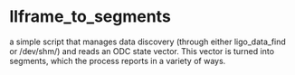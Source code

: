 # llframe_to_segments

a simple script that manages data discovery (through either ligo_data_find or /dev/shm/) and reads an ODC state vector. This vector is turned into segments, which the process reports in a variety of ways.
